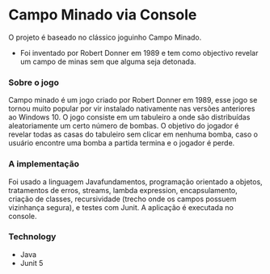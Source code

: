 # Campo Minado via Console

O projeto é baseado no clássico joguinho Campo Minado.

* Foi inventado por Robert Donner em 1989 e tem como objectivo revelar um campo de minas sem que alguma seja detonada.

### Sobre o jogo
Campo minado é um jogo criado por Robert Donner em 1989, esse jogo se tornou muito popular por vir instalado nativamente nas versões anteriores ao Windows 10. O jogo consiste em um tabuleiro a onde são distribuídas aleatoriamente um certo número de bombas. O objetivo do jogador é revelar todas as casas do tabuleiro sem clicar em nenhuma bomba, caso o usuário encontre uma bomba a partida termina e o jogador é perde.

### A implementação
Foi usado a linguagem Javafundamentos, programação orientado a objetos, tratamentos de erros, streams, lambda expression, encapsulamento, criação de classes, recursividade (trecho onde os campos possuem vizinhança segura), e testes com Junit.
A aplicação é executada no console.

### Technology
- Java
- Junit 5


